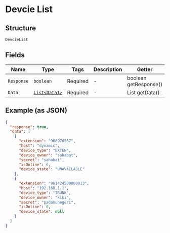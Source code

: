 
# Devcie List

## Structure

`DevcieList`

## Fields

| Name | Type | Tags | Description | Getter | Setter |
|  --- | --- | --- | --- | --- | --- |
| `Response` | `boolean` | Required | - | boolean getResponse() | setResponse(boolean response) |
| `Data` | [`List<Data1>`](../../doc/models/data-1.md) | Required | - | List<Data1> getData() | setData(List<Data1> data) |

## Example (as JSON)

```json
{
  "response": true,
  "data": [
    {
      "extension": "968976567",
      "host": "dynamic",
      "device_type": "EXTEN",
      "device_owner": "sahabat",
      "secret": "sahabat",
      "isOnline": 0,
      "device_state": "UNAVAILABLE"
    },
    {
      "extension": "961424500000013",
      "host": "192.168.1.1",
      "device_type": "TRUNK",
      "device_owner": "kiki",
      "secret": "padamunegeri",
      "isOnline": 0,
      "device_state": null
    }
  ]
}
```

